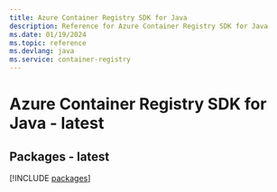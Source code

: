 ```yaml
---
title: Azure Container Registry SDK for Java
description: Reference for Azure Container Registry SDK for Java
ms.date: 01/19/2024
ms.topic: reference
ms.devlang: java
ms.service: container-registry
---
```

# Azure Container Registry SDK for Java - latest
## Packages - latest
[!INCLUDE [packages](container-registry-index.md)]